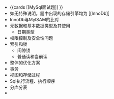 - {{cards [[MySql面试题]] }}
- 如无特殊说明，题中出现的存储引擎均为 [[InnoDb]]
- InnoDb与MyISAM的比对
- 元数据和基本数据类型及其使用
	- 日期类型
- 权限控制及安全性问题
- 索引和锁
	- 间隙锁
	- 普通读和当前读
- 整体的优化方案
- 事务
- 视图和存储过程
- Sql执行流程、执行顺序
- 分库分表
-